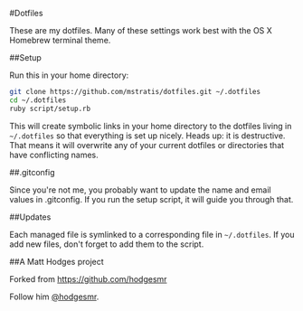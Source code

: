 #Dotfiles

These are my dotfiles. Many of these settings work best with the OS X Homebrew terminal theme.

##Setup

Run this in your home directory:

```sh
git clone https://github.com/mstratis/dotfiles.git ~/.dotfiles
cd ~/.dotfiles
ruby script/setup.rb
```

This will create symbolic links in your home directory to the dotfiles living in `~/.dotfiles` so that everything is set up nicely. Heads up: it is destructive. That means it will overwrite any of your current dotfiles or directories that have conflicting names.

##.gitconfig

Since you're not me, you probably want to update the name and email values in .gitconfig. If you run the setup script, it will guide you through that.

##Updates

Each managed file is symlinked to a corresponding file in `~/.dotfiles`. If you add new files, don't forget to add them to the script.

##A Matt Hodges project

Forked from https://github.com/hodgesmr

Follow him [@hodgesmr](http://twitter.com/hodgesmr).
